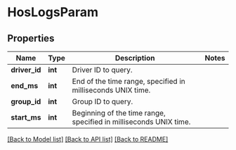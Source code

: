 # HosLogsParam

## Properties
Name | Type | Description | Notes
------------ | ------------- | ------------- | -------------
**driver_id** | **int** | Driver ID to query. | 
**end_ms** | **int** | End of the time range, specified in milliseconds UNIX time. | 
**group_id** | **int** | Group ID to query. | 
**start_ms** | **int** | Beginning of the time range, specified in milliseconds UNIX time. | 

[[Back to Model list]](../README.md#documentation-for-models) [[Back to API list]](../README.md#documentation-for-api-endpoints) [[Back to README]](../README.md)


